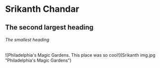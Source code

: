 # Srikanth Chandar
## The second largest heading
###### The smallest heading
![Philadelphia's Magic Gardens. This place was so cool!](Srikanth img.jpg "Philadelphia's Magic Gardens")

